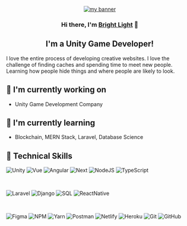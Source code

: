 <p align="center">
  <a href="https:/blight-1115-e.web.app/" target="_blank" rel="noreferrer"><img src="https://encrypted-tbn0.gstatic.com/images?q=tbn:ANd9GcQEB6JUamacuq-0bO3JrNamXuJw6iYhgQ3yJtr74bVqySwAACvcGLUjRmiVUjmskZi992s&usqp=CAU" alt="my banner"></a>
</p>

<h3 align="center">
Hi there, I'm <a href="" target="_blank" rel="noreferrer">Bright Light</a> 👋
</h3>

<h2 align="center">
I'm a Unity Game Developer!
</h2> 

I love the entire process of developing creative websites. I love the challenge of finding caches and spending time to meet new people. Learning how people hide things and where people are likely to look.
<!-- 
### 🤝 Connect with me:

<a href="https://www.linkedin.com/in/yushi95/"><img align="left" src="https://raw.githubusercontent.com/yushi1007/yushi1007/main/images/linkedin.svg" alt="Yu Shi | LinkedIn" width="21px"/></a>
<a href="https://instagram.com/yushi.95"><img align="left" src="https://raw.githubusercontent.com/yushi1007/yushi1007/main/images/instagram.svg" alt="Yu Shi | Instagram" width="21px"/></a>
<a href="https://yushi95.medium.com/"><img align="left" src="https://raw.githubusercontent.com/yushi1007/yushi1007/main/images/medium.svg" alt="Yu Shi | Medium" width="21px"/></a>
</br>
- 💬 If you have any question/feedback, please do not hesitate to reach out to me! -->

## 🔭 I'm currently working on

- Unity Game Development Company

## 🌱 I'm currently learning

- Blockchain, MERN Stack, Laravel, Database Science

## 💼 Technical Skills

![Unity](https://user-images.githubusercontent.com/125852184/238133234-cee19f65-d97f-4036-9afb-afb29259dc8d.png)
![Vue](https://img.shields.io/badge/javascript-%23323330.svg?style=for-the-badge&logo=javascript&logoColor=%23F7DF1E)
![Angular](https://img.shields.io/badge/angular-%23DD0031.svg?style=for-the-badge&logo=angular&logoColor=white)
![Next](https://img.shields.io/badge/typescript-%23007ACC.svg?style=for-the-badge&logo=typescript&logoColor=white)
![NodeJS](https://img.shields.io/badge/html5-%23E34F26.svg?style=for-the-badge&logo=html5&logoColor=white)
![TypeScript](https://img.shields.io/badge/postgres-%23316192.svg?style=for-the-badge&logo=postgresql&logoColor=white)

</br>

![Laravel](https://img.shields.io/badge/bootstrap-%23563D7C.svg?style=for-the-badge&logo=bootstrap&logoColor=white)
![Django](https://img.shields.io/badge/css3-%231572B6.svg?style=for-the-badge&logo=css3&logoColor=white)
![SQL](https://img.shields.io/badge/styled--components-DB7093?style=for-the-badge&logo=styled-components&logoColor=white)
![ReactNative](https://img.shields.io/badge/MUI-%230081CB.svg?style=for-the-badge&logo=mui&logoColor=white)

</br>

![Figma](https://img.shields.io/badge/figma-%23F24E1E.svg?style=for-the-badge&logo=figma&logoColor=white)
![NPM](https://img.shields.io/badge/NPM-%23000000.svg?style=for-the-badge&logo=npm&logoColor=white)
![Yarn](https://img.shields.io/badge/yarn-%232C8EBB.svg?style=for-the-badge&logo=yarn&logoColor=white)
![Postman](https://img.shields.io/badge/Postman-FF6C37?style=for-the-badge&logo=postman&logoColor=white)
![Netlify](https://img.shields.io/badge/netlify-%23000000.svg?style=for-the-badge&logo=netlify&logoColor=#00C7B7)
![Heroku](https://img.shields.io/badge/heroku-%23430098.svg?style=for-the-badge&logo=heroku&logoColor=white)
![Git](https://img.shields.io/badge/git-%23F05033.svg?style=for-the-badge&logo=git&logoColor=white)
![GitHub](https://img.shields.io/badge/github-%23121011.svg?style=for-the-badge&logo=github&logoColor=white)
